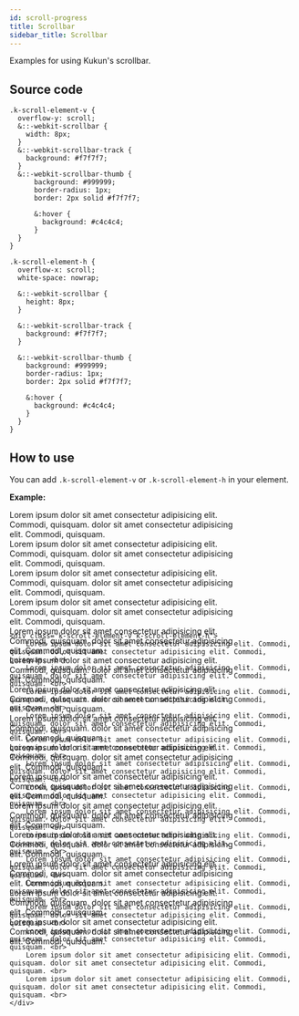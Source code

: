 ```yaml
---
id: scroll-progress
title: Scrollbar
sidebar_title: Scrollbar
---
```


Examples for using Kukun's scrollbar.

## Source code

<!--DOCUSAURUS_CODE_TABS-->

<!-- Vertical -->
```
.k-scroll-element-v {
  overflow-y: scroll;
  &::-webkit-scrollbar {
    width: 8px;
  }
  &::-webkit-scrollbar-track {
    background: #f7f7f7;
  }
  &::-webkit-scrollbar-thumb {
      background: #999999;
      border-radius: 1px;
      border: 2px solid #f7f7f7;

      &:hover {
        background: #c4c4c4;
      }
  }
}
```

<!-- Horizontal -->
```
.k-scroll-element-h {
  overflow-x: scroll;
  white-space: nowrap;

  &::-webkit-scrollbar {
    height: 8px;
  }

  &::-webkit-scrollbar-track {
    background: #f7f7f7;
  }

  &::-webkit-scrollbar-thumb {
    background: #999999;
    border-radius: 1px;
    border: 2px solid #f7f7f7;

    &:hover {
      background: #c4c4c4;
    }
  }
}
```
<!--END_DOCUSAURUS_CODE_TABS-->

## How to use
You can add `.k-scroll-element-v` or `.k-scroll-element-h` in your element.

**Example:**

<div class="kukun-docs-example">
    <div style="max-height: 200px; max-width: 400px;" class="k-scroll-element-v k-scroll-element-h">
        Lorem ipsum dolor sit amet consectetur adipisicing elit. Commodi, quisquam. dolor sit amet consectetur adipisicing elit. Commodi, quisquam. <br>
        Lorem ipsum dolor sit amet consectetur adipisicing elit. Commodi, quisquam. dolor sit amet consectetur adipisicing elit. Commodi, quisquam. <br>
        Lorem ipsum dolor sit amet consectetur adipisicing elit. Commodi, quisquam. dolor sit amet consectetur adipisicing elit. Commodi, quisquam. <br>
        Lorem ipsum dolor sit amet consectetur adipisicing elit. Commodi, quisquam. dolor sit amet consectetur adipisicing elit. Commodi, quisquam. <br>
        Lorem ipsum dolor sit amet consectetur adipisicing elit. Commodi, quisquam. dolor sit amet consectetur adipisicing elit. Commodi, quisquam. <br>
        Lorem ipsum dolor sit amet consectetur adipisicing elit. Commodi, quisquam. dolor sit amet consectetur adipisicing elit. Commodi, quisquam. <br>
        Lorem ipsum dolor sit amet consectetur adipisicing elit. Commodi, quisquam. dolor sit amet consectetur adipisicing elit. Commodi, quisquam. <br>
        Lorem ipsum dolor sit amet consectetur adipisicing elit. Commodi, quisquam. dolor sit amet consectetur adipisicing elit. Commodi, quisquam. <br>
        Lorem ipsum dolor sit amet consectetur adipisicing elit. Commodi, quisquam. dolor sit amet consectetur adipisicing elit. Commodi, quisquam. <br>
        Lorem ipsum dolor sit amet consectetur adipisicing elit. Commodi, quisquam. dolor sit amet consectetur adipisicing elit. Commodi, quisquam. <br>
        Lorem ipsum dolor sit amet consectetur adipisicing elit. Commodi, quisquam. dolor sit amet consectetur adipisicing elit. Commodi, quisquam. <br>
        Lorem ipsum dolor sit amet consectetur adipisicing elit. Commodi, quisquam. dolor sit amet consectetur adipisicing elit. Commodi, quisquam. <br>
        Lorem ipsum dolor sit amet consectetur adipisicing elit. Commodi, quisquam. dolor sit amet consectetur adipisicing elit. Commodi, quisquam. <br>
        Lorem ipsum dolor sit amet consectetur adipisicing elit. Commodi, quisquam. dolor sit amet consectetur adipisicing elit. Commodi, quisquam. <br>
        Lorem ipsum dolor sit amet consectetur adipisicing elit. Commodi, quisquam. dolor sit amet consectetur adipisicing elit. Commodi, quisquam. <br>
    </div>
</div> 

```
<div class="k-scroll-element-v k-scroll-element-h">
    Lorem ipsum dolor sit amet consectetur adipisicing elit. Commodi, quisquam. dolor sit amet consectetur adipisicing elit. Commodi, quisquam. <br>
    Lorem ipsum dolor sit amet consectetur adipisicing elit. Commodi, quisquam. dolor sit amet consectetur adipisicing elit. Commodi, quisquam. <br>
    Lorem ipsum dolor sit amet consectetur adipisicing elit. Commodi, quisquam. dolor sit amet consectetur adipisicing elit. Commodi, quisquam. <br>
    Lorem ipsum dolor sit amet consectetur adipisicing elit. Commodi, quisquam. dolor sit amet consectetur adipisicing elit. Commodi, quisquam. <br>
    Lorem ipsum dolor sit amet consectetur adipisicing elit. Commodi, quisquam. dolor sit amet consectetur adipisicing elit. Commodi, quisquam. <br>
    Lorem ipsum dolor sit amet consectetur adipisicing elit. Commodi, quisquam. dolor sit amet consectetur adipisicing elit. Commodi, quisquam. <br>
    Lorem ipsum dolor sit amet consectetur adipisicing elit. Commodi, quisquam. dolor sit amet consectetur adipisicing elit. Commodi, quisquam. <br>
    Lorem ipsum dolor sit amet consectetur adipisicing elit. Commodi, quisquam. dolor sit amet consectetur adipisicing elit. Commodi, quisquam. <br>
    Lorem ipsum dolor sit amet consectetur adipisicing elit. Commodi, quisquam. dolor sit amet consectetur adipisicing elit. Commodi, quisquam. <br>
    Lorem ipsum dolor sit amet consectetur adipisicing elit. Commodi, quisquam. dolor sit amet consectetur adipisicing elit. Commodi, quisquam. <br>
    Lorem ipsum dolor sit amet consectetur adipisicing elit. Commodi, quisquam. dolor sit amet consectetur adipisicing elit. Commodi, quisquam. <br>
    Lorem ipsum dolor sit amet consectetur adipisicing elit. Commodi, quisquam. dolor sit amet consectetur adipisicing elit. Commodi, quisquam. <br>
    Lorem ipsum dolor sit amet consectetur adipisicing elit. Commodi, quisquam. dolor sit amet consectetur adipisicing elit. Commodi, quisquam. <br>
    Lorem ipsum dolor sit amet consectetur adipisicing elit. Commodi, quisquam. dolor sit amet consectetur adipisicing elit. Commodi, quisquam. <br>
    Lorem ipsum dolor sit amet consectetur adipisicing elit. Commodi, quisquam. dolor sit amet consectetur adipisicing elit. Commodi, quisquam. <br>
</div>
```